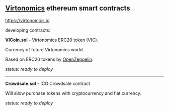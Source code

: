 
## [Virtonomics](https://virtonomics.com) ethereum smart contracts

https://virtonomics.io

developing contracts:

**VICoin.sol** - Virtonomics ERC20 token (VIC).

Currency of future Virtonomics world.

Based on ERC20 tokens by [OpenZeppelin](https://github.com/OpenZeppelin/zeppelin-solidity).

status: _ready to deploy_

---
**Crowdsale.sol** - ICO Crowdsale contract

Will allow purchase tokens with cryptocurrency and fiat currency.

status: _ready to deploy_
